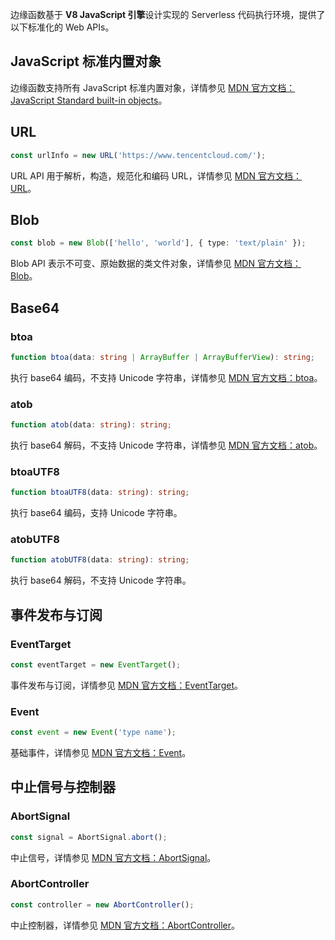 边缘函数基于 **V8 JavaScript 引擎**设计实现的 Serverless 代码执行环境，提供了以下标准化的 Web APIs。

## JavaScript 标准内置对象

边缘函数支持所有 JavaScript 标准内置对象，详情参见 [MDN 官方文档：JavaScript Standard built-in objects](https://developer.mozilla.org/en-US/docs/Web/JavaScript/Reference/Global_Objects)。

## URL
```typescript
const urlInfo = new URL('https://www.tencentcloud.com/');
```

URL API 用于解析，构造，规范化和编码 URL，详情参见 [MDN 官方文档：URL](https://developer.mozilla.org/en-US/docs/Web/API/URL)。

## Blob
```typescript
const blob = new Blob(['hello', 'world'], { type: 'text/plain' });
```

Blob API 表示不可变、原始数据的类文件对象，详情参见 [MDN 官方文档：Blob](https://developer.mozilla.org/en-US/docs/Web/API/Blob)。

## Base64
### btoa
```typescript
function btoa(data: string | ArrayBuffer | ArrayBufferView): string;
```

执行 base64 编码，不支持 Unicode 字符串，详情参见 [MDN 官方文档：btoa](https://developer.mozilla.org/en-US/docs/Web/API/btoa)。

### atob
```typescript
function atob(data: string): string;
```

执行 base64 解码，不支持 Unicode 字符串，详情参见 [MDN 官方文档：atob](https://developer.mozilla.org/en-US/docs/Web/API/atob)。

### btoaUTF8
```typescript
function btoaUTF8(data: string): string;
```

执行 base64 编码，支持 Unicode 字符串。

### atobUTF8
```typescript
function atobUTF8(data: string): string;
```

执行 base64 解码，不支持 Unicode 字符串。

## 事件发布与订阅

### EventTarget

```typescript
const eventTarget = new EventTarget();
```

事件发布与订阅，详情参见 [MDN 官方文档：EventTarget](https://developer.mozilla.org/en-US/docs/Web/API/EventTarget)。

### Event
```typescript
const event = new Event('type name');
```

基础事件，详情参见 [MDN 官方文档：Event](https://developer.mozilla.org/en-US/docs/Web/API/Event)。

## 中止信号与控制器
### AbortSignal
```typescript
const signal = AbortSignal.abort();
```

中止信号，详情参见 [MDN 官方文档：AbortSignal](https://developer.mozilla.org/en-US/docs/Web/API/AbortSignal)。

### AbortController
```typescript
const controller = new AbortController();
```

中止控制器，详情参见 [MDN 官方文档：AbortController](https://developer.mozilla.org/en-US/docs/Web/API/AbortController)。
